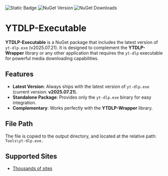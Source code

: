 ![Static Badge](https://img.shields.io/badge/ytdlp_executable-red) ![NuGet Version](https://img.shields.io/nuget/v/YTDLP-Executable)  ![NuGet Downloads](https://img.shields.io/nuget/dt/YTDLP-Executable)

# YTDLP-Executable  

**YTDLP-Executable** is a NuGet package that includes the latest version of `yt-dlp.exe` (v2025.07.21). It is designed to complement the **YTDLP-Wrapper** library or any other application that requires the `yt-dlp` executable for powerful media downloading capabilities.  

## Features  
- **Latest Version**: Always ships with the latest version of `yt-dlp.exe` (current version: **v2025.07.21**).  
- **Standalone Package**: Provides only the `yt-dlp.exe` binary for easy integration.  
- **Complementary**: Works perfectly with the **YTDLP-Wrapper** library.  

## File Path
The file is copied to the output directory, and located at the relative path: ```Tools\yt-dlp.exe.```

## Supported Sites
- [Thousands of sites](https://github.com/yt-dlp/yt-dlp/blob/master/supportedsites.md)
